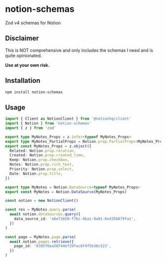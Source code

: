 # notion-schemas

Zod v4 schemas for Notion

## Disclaimer

This is NOT comprehensive and only includes the schemas I need and is quite opinionated.

**Use at your own risk.**

## Installation

```bash
npm install notion-schemas
```

## Usage

```ts
import { Client as NotionClient } from '@notionhq/client'
import { Notion } from 'notion-schemas'
import { z } from 'zod'

export type MyNotes_Props = z.infer<typeof MyNotes_Props>
export type MyNotes_PartialProps = Notion.prop.PartialProps<MyNotes_Props>
export const MyNotes_Props = z.object({
  Related: Notion.prop.relation,
  Created: Notion.prop.created_time,
  Keep: Notion.prop.checkbox,
  Notes: Notion.prop.rich_text,
  Priority: Notion.prop.select,
  Date: Notion.prop.title,
})

export type MyNotes = Notion.DataSource<typeof MyNotes_Props>
export const MyNotes = Notion.DataSource(MyNotes_Props)

const notion = new NotionClient()

const res = MyNotes.query.parse(
  await notion.dataSources.query({
    data_source_id: 'a6e71658-f7bc-4ba1-9a01-6ed35b079fa1',
  })
)

const page = MyNotes.page.parse(
  await notion.pages.retrieve({
    page_id: '0395f6ea58f44ef29fac0f4f5b30c523',
  })
)
```
